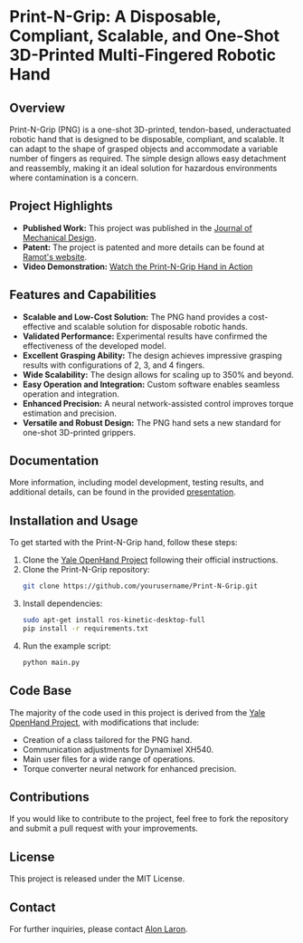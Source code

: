 # Print-N-Grip: A Disposable, Compliant, Scalable, and One-Shot 3D-Printed Multi-Fingered Robotic Hand

## Overview
Print-N-Grip (PNG) is a one-shot 3D-printed, tendon-based, underactuated robotic hand that is designed to be disposable, compliant, and scalable. It can adapt to the shape of grasped objects and accommodate a variable number of fingers as required. The simple design allows easy detachment and reassembly, making it an ideal solution for hazardous environments where contamination is a concern.

## Project Highlights
- **Published Work:** This project was published in the [Journal of Mechanical Design](https://arxiv.org/pdf/2401.16463).
- **Patent:** The project is patented and more details can be found at [Ramot's website](https://ramot.org/technologies/print-n-grip-a-disposable-compliant-scalable-and-one-shot-3d-printed-multi-fingered-robotic-hand/).
- **Video Demonstration:** [Watch the Print-N-Grip Hand in Action](https://www.youtube.com/watch?v=dk5-teuzLGE)

## Features and Capabilities
- **Scalable and Low-Cost Solution:** The PNG hand provides a cost-effective and scalable solution for disposable robotic hands.
- **Validated Performance:** Experimental results have confirmed the effectiveness of the developed model.
- **Excellent Grasping Ability:** The design achieves impressive grasping results with configurations of 2, 3, and 4 fingers.
- **Wide Scalability:** The design allows for scaling up to 350% and beyond.
- **Easy Operation and Integration:** Custom software enables seamless operation and integration.
- **Enhanced Precision:** A neural network-assisted control improves torque estimation and precision.
- **Versatile and Robust Design:** The PNG hand sets a new standard for one-shot 3D-printed grippers.

## Documentation
More information, including model development, testing results, and additional details, can be found in the provided [presentation](PRINT-N-GRIP_presentation.pdf).

## Installation and Usage
To get started with the Print-N-Grip hand, follow these steps:
1. Clone the [Yale OpenHand Project](https://github.com/grablab/openhand_node) following their official instructions.
2. Clone the Print-N-Grip repository:
   ```bash
   git clone https://github.com/yourusername/Print-N-Grip.git
   ```
3. Install dependencies:
   ```bash
   sudo apt-get install ros-kinetic-desktop-full
   pip install -r requirements.txt
   ```
4. Run the example script:
   ```bash
   python main.py
   ```

## Code Base
The majority of the code used in this project is derived from the [Yale OpenHand Project](https://github.com/grablab/openhand_node), with modifications that include:
- Creation of a class tailored for the PNG hand.
- Communication adjustments for Dynamixel XH540.
- Main user files for a wide range of operations.
- Torque converter neural network for enhanced precision.

## Contributions
If you would like to contribute to the project, feel free to fork the repository and submit a pull request with your improvements.

## License
This project is released under the MIT License.

## Contact
For further inquiries, please contact [Alon Laron](mailto:your.email@example.com).

